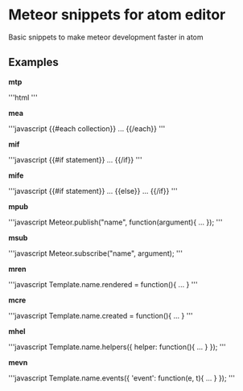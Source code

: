 # Meteor snippets for atom editor

Basic snippets to make meteor development faster in atom

## Examples

**mtp**

'''html
<template name="name">
  ...
</template>
'''

**mea**

'''javascript
{{#each collection}}
  ...
{{/each}}
'''

**mif**

'''javascript
{{#if statement}}
  ...
{{/if}}
'''

**mife**

'''javascript
{{#if statement}}
  ...
{{else}}
  ...
{{/if}}
'''

**mpub**

'''javascript
Meteor.publish("name", function(argument){
  ...
});
'''

**msub**

'''javascript
Meteor.subscribe("name", argument);
'''

**mren**

'''javascript
Template.name.rendered = function(){
  ...
}
'''

**mcre**

'''javascript
Template.name.created = function(){
  ...
}
'''

**mhel**

'''javascript
Template.name.helpers({
  helper: function(){
    ...
  }
});
'''

**mevn**

'''javascript
Template.name.events({
  'event': function(e, t){
    ...
  }
});
'''
